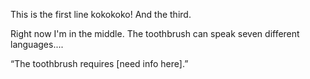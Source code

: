 This is the first line kokokoko!
And the third.

Right now I'm in the middle.
The toothbrush can speak seven different languages....

“The toothbrush requires [need info here].” 
